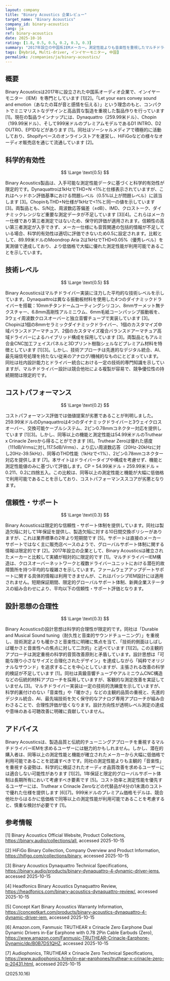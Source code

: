 ```yaml
---
layout: company
title: "Binary Acoustics 企業レビュー"
target_name: "Binary Acoustics"
company_id: binary-acoustics
lang: ja
ref: binary-acoustics
date: 2025-10-16
rating: [1.8, 0.5, 0.5, 0.2, 0.3, 0.3]
summary: "2017年設立の中国系IEMメーカー。測定性能よりも音楽性を重視したマルチドライバー設計に注力"
tags: [Hybrid, Multi-driver, インイヤーモニター, 中国]
permalink: /companies/ja/binary-acoustics/
---
```

## 概要

Binary Acousticsは2017年に設立された中国系オーディオ企業で、インイヤーモニター（IEM）を専門としています [1][2]。「Let your ears convey sound and emotion（あなたの耳が音と感情を伝える）」という理念のもと、コンパクトでミニマリストなデザインと高品質な製造を重視した製品作りを行っています [1]。現在の製品ラインナップには、Dynaquattro（259.99米ドル）、Chopin（199.99米ドル）、そして999米ドルのプレミアムモデルであるD1 INTRO、D2 OUTRO、EP1Dなどがあります [1]。同社はソーシャルメディアで積極的に活動しており、Shopifyベースのオンラインストアを運営し、HiFiGoなどの様々なオーディオ販売店を通じて流通しています [2]。

## 科学的有効性

$$ \Large \text{0.5} $$

Binary Acoustics製品は、入手可能な測定性能データに基づくと科学的有効性が限定的です。Dynaquattroは1kHzでTHD+N <1%と仕様表示されていますが、これはヘッドホン評価基準における問題レベル（0.5%以上が問題レベル）に該当します [3]。ChopinもTHD+N仕様が1kHzで<1%と同一の値を示しています [3]。両製品とも、S/N比、周波数応答偏差（±dB）、IMD、クロストーク、ダイナミックレンジなど重要な測定データが不足しています [3][4]。これらはメーカー仕様であり第三者測定ではないため、保守的評価が適用されます。信頼性の高い第三者測定が入手できず、メーカー仕様にも音質関連の包括的情報が不足している場合、科学的有効性は適切に評価できないため0.5に設定されます。比較として、89.99米ドルのMoondrop Aria 2は1kHzでTHD≤0.05%（優秀レベル）を実測値で達成しており、より低価格で大幅に優れた測定性能が利用可能であることを示しています。

## 技術レベル

$$ \Large \text{0.5} $$

Binary Acousticsはマルチドライバー実装に注力した平均的な技術レベルを示しています。Dynaquattroは異なる振動板材料を使用した4つのダイナミックドライバーを搭載：10mmチタンドームコーティングシリコン、8mmサーメット無テクスチャー、6.8mm高剛性アルミニウム、6mm毛紙コーンパッシブ振動板を、3ウェイ周波数クロスオーバーと独立音響チューブで実装しています [3]。Chopinは1個の8mmセラミックダイナミックドライバー、1個のカスタマイズ中域バランスドアーマチュア、2個のカスタマイズ複合バランスドアーマチュア高域ドライバーによるハイブリッド構成を採用しています [3]。両製品ともアルミ合金CNC加工フェイスパネルと3Dプリント樹脂シェルなどプレミアム材料を特徴としています [1][3]。しかし、技術アプローチは先進的なデジタル統合、AI、最先端信号処理を持たない従来のアナログ/機械的なものにとどまっています。同社は社内設計能力とドライバー統合における一定の技術的専門知識を示していますが、マルチドライバー設計は競合他社による複製が容易で、競争優位性の持続期間は限定的です。

## コストパフォーマンス

$$ \Large \text{0.2} $$

コストパフォーマンス評価では価値提案が劣悪であることが判明しました。259.99米ドルのDynaquattroは4つのダイナミックドライバーと3ウェイクロスオーバー、交換可能ケーブルシステム、2ピン0.78mmコネクター対応を提供しています [1][3]。しかし、同等以上の機能と測定性能は54.99米ドルのTruthear x Crinacle Zeroから得ることができます [6]。Truthear Zeroは優れた感度（111dB/Vrmsに対し117.5dB/Vrms）、より広い周波数応答（20Hz-20kHzに対し20Hz-39.5kHz）、同等のTHD性能（1kHzで<1%）、2ピン0.78mmコネクター対応を提供します [7]。本サイトはドライバータイプや構成を考慮せず、機能と測定性能値のみに基づいて評価します。CP = 54.99米ドル ÷ 259.99米ドル = 0.211、0.2に四捨五入。この比較は、同等以上の測定性能と機能が大幅に低価格で利用可能であることを示しており、コストパフォーマンススコアが劣悪となります。

## 信頼性・サポート

$$ \Large \text{0.3} $$

Binary Acousticsは限定的な信頼性・サポート体制を提供しています。同社は製造欠陥に対して1年保証を提供し、製造欠陥に対する10日間交換ポリシーがありますが、これは業界標準の2年より短期間です [5]。サポートは直接のメーカーサポートではなく主に販売店ベースのようで、グローバルサポート体制に関する情報は限定的です [2]。2017年設立の企業として、Binary Acousticsは確立されたメーカーと比較して実績が相対的に限定的です [1]。マルチドライバーIEM構造は、クロスオーバーネットワークと複数ドライバーユニットにおける潜在的故障箇所を持つ平均的な複雑さを示しています。ファームウェアアップデートサポートに関する具体的情報は利用できませんが、これはパッシブIEM設計には適用されません。短期保証期間、限定的グローバルサポート体制、新興企業ステータスの組み合わせにより、平均以下の信頼性・サポート評価となります。

## 設計思想の合理性

$$ \Large \text{0.3} $$

Binary Acousticsの設計思想は科学的合理性が限定的です。同社は「Durable and Musical Sound tuning（耐久性と音楽的サウンドチューニング）」を重視し、技術測定よりも暖かさと音楽性に明確に焦点を当て、「技術的側面はしばしば暖かさと音楽性への焦点に対して二次的」と述べています [1][2]。この主観的アプローチは測定重視の科学的音質改善原則と矛盾しています。設計思想は「可能な限り小さなサイズと合理化されたデザイン」を達成しながら「純粋でオリジナルなサウンド」を追求することを中心としていますが、主張される改善の科学的検証が不足しています [1]。同社は真鍮音響チューブやアルミニウムCNC構造などの伝統的材料アプローチを採用していますが、客観的な測定改善を実証していません [3]。マルチドライバー実装は一定の技術的洗練度を示していますが、科学的裏付けのない「音楽性」や「暖かさ」などの主観的品質の重視と、先進的デジタル統合、AI、最先端技術を欠く保守的なアナログ専用アプローチが組み合わさることで、合理性評価が低くなります。設計方向性が透明レベル測定の達成や意味のある可聴改善に明確に貢献していません。

## アドバイス

Binary Acousticsは、製造品質と伝統的チューニングアプローチを重視するマルチドライバーIEMを求めるユーザーには魅力的かもしれません。しかし、潜在的購入者は、同等以上の測定性能と機能が確立されたメーカーから大幅に低価格で利用可能であることを認識すべきです。同社の測定性能よりも主観的「音楽性」を重視する姿勢は、科学的に検証されたオーディオ品質改善を求めるユーザーには適合しない可能性があります [1][2]。1年保証と限定的グローバルサポート体制は長期所有において考慮すべき要素です [5]。コスト効率と測定性能を優先するユーザーには、Truthear x Crinacle Zeroなどの代替品が4分の1未満のコストで優れた仕様を提供します [6][7]。999米ドルのプレミアム価格モデルは、競合他社からはるかに低価格で同等以上の測定性能が利用可能であることを考慮すると、慎重な検討が必要です [1]。

## 参考情報

[1] Binary Acoustics Official Website, Product Collections, https://binary.audio/collections/all, accessed 2025-10-15

[2] HiFiGo Binary Collection, Company Overview and Product Information, https://hifigo.com/collections/binary, accessed 2025-10-15

[3] Binary Acoustics Dynaquattro Technical Specifications, https://binary.audio/products/binary-dynaquattro-4-dynamic-driver-iems, accessed 2025-10-15

[4] Headfonics Binary Acoustics Dynaquattro Review, https://headfonics.com/binary-acoustics-dynaquattro-review/, accessed 2025-10-15

[5] Concept Kart Binary Acoustics Warranty Information, https://conceptkart.com/products/binary-acoustics-dynaquattro-4-dynamic-driver-iem, accessed 2025-10-15

[6] Amazon.com, Fanmusic TRUTHEAR x Crinacle Zero Earphone Dual Dynamic Drivers in-Ear Earphone with 0.78 2Pin Cable Earbuds (Zero), https://www.amazon.com/Fanmusic-TRUTHEAR-Crinacle-Earphone-Dynamic/dp/B0B7DS1QHZ, accessed 2025-10-15

[7] Audiophonics, TRUTHEAR x Crinacle Zero Technical Specifications, https://www.audiophonics.fr/en/in-ear-earphones/truthear-x-crinacle-zero-p-20431.html, accessed 2025-10-15

(2025.10.16)